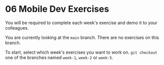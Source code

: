 # 06 Mobile Dev Exercises

You will be required to complete each week's exercise and demo it to your colleagues.

You are currently looking at the `main` branch. There are no exercises on this branch.

To start, select which week's exercises you want to work on. `git checkout` one of the branches named `week-1`, `week-2` or `week-5`.

